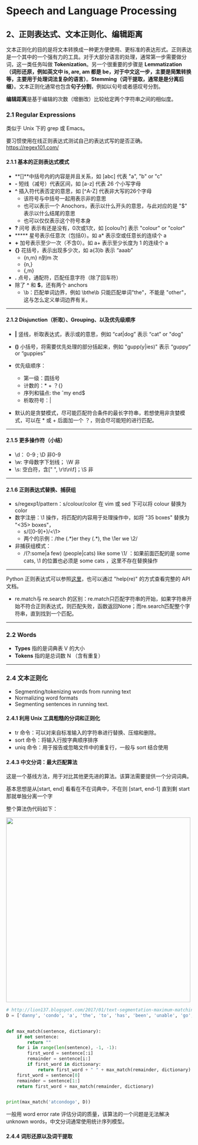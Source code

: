 # Speech and Language Processing

## 2、正则表达式、文本正则化、编辑距离

文本正则化的目的是将文本转换成一种更方便使用、更标准的表达形式。正则表达是一个其中的一个强有力的工具。对于大部分语言的处理，通常第一步需要做分词，这一类任务叫做 **Tokenization**。另一个很重要的步骤是 **Lemmatization（词形还原，例如英文中 is, are, am 都是 be，对于中文这一步，主要是简繁转换等，主要用于处理词法复杂的语言）**。**Stemming（词干提取，通常是是分离后缀）**。文本正则化通常也包含**句子分割**，例如以句号或者感叹号分割。

**编辑距离**是基于编辑的次数（增删改）比较给定两个字符串之间的相似度。

### 2.1 Regular Expressions

类似于 Unix 下的 grep 或 Emacs。

要习惯使用在线正则表达式测试自己的表达式写的是否正确。https://regex101.com/

#### 2.1.1 基本的正则表达式模式

* **[]**中括号内的内容是并且关系，如 [abc] 代表 "a", "b" or "c"
* **-** 短线（减号）代表区间，如 [a-z] 代表 26 个小写字母
* **^** 插入符代表否定的意思，如 \[^A-Z] 代表非大写的26个字母
    * 该符号与中括号一起用表示非的意思
    * 也可以表示一个 Anochors，表示以什么开头的意思，与此对应的是 "$" 表示以什么结尾的意思
    * 也可以仅仅表示这个符号本身
* **?** 问号 表示有还是没有，0次或1次，如 [colou?r] 表示 "colour" or "color"
* ***** 星号表示任意次（包括0）。如 a* 表示空或任意长的连续个 a
* **+** 加号表示至少一次（不含0）。如 a+ 表示至少长度为 1 的连续个 a
* **{}** 花括号，表示出现多少次，如 a{3}b 表示 “aaab”
    * {n,m} n到m 次
    * {n,}
    * {,m}
* **.** 点号，通配符，匹配任意字符（除了回车符）
* 除了 **^** 和 **$**，还有两个 anchors
    * \b：匹配单词边界，例如 \bthe\b 只能匹配单词"the"，不能是 "other"，这与怎么定义单词边界有关。

---

#### 2.1.2 Disjunction（析取）、Grouping、以及优先级顺序

* **|** 竖线，析取表达式，表示或的意思，例如 “cat|dog” 表示 “cat” or "dog"
* **()** 小括号，将需要优先处理的部分括起来，例如 "gupp(y|ies)" 表示 “guppy” or “guppies”
* 优先级顺序：
    * 第一级：圆括号
    * 计数的：* + ？{}
    * 序列和锚点: the ˆmy end$
    * 析取符号：|

* 默认的是贪婪模式，尽可能匹配符合条件的最长字符串，若想使用非贪婪模式，可以在 * 或 + 后面加一个 ？，则会尽可能短的进行匹配。

---

#### 2.1.5 更多操作符（小结）

* \d： 0-9 ;   \D  非0-9
* \w: 字母数字下划线；  \W 非
* \s: 空白符，含[" ", \r\t\n\f]；\S 非

---

#### 2.1.6 正则表达式替换、捕获组

* s/regexp1/pattern：s/colour/color  在 vim 或 sed 下可以将 colour 替换为 color
* 数字注册：\1 操作，将匹配的内容用于处理操作中，如将 "35 boxes" 替换为 "<35> boxes"，
    * s/([0-9]+)/<\1>
    * 两个的示例：/the (.\*)er they (.\*), the \1er we \2/
* 非捕获组模式：
    * /(?:some|a few) (people|cats) like some \1/  ：如果前面匹配的是 some cats, \1 的位置也必须是 some cats ，这里不存在替换操作



---

Python 正则表达式可以参照[这里](https://docs.python.org/3.6/library/re.html)，也可以通过 "help(re)" 的方式查看完整的 API 文档。

* re.match与 re.search 的区别：re.match只匹配字符串的开始，如果字符串开始不符合正则表达式，则匹配失败，函数返回None；而re.search匹配整个字符串，直到找到一个匹配。

---

### 2.2 Words

* **Types** 指的是词典表 V 的大小
* **Tokens** 指的是总词数 N （含有重复）

---

### 2.4 文本正则化

* Segmenting/tokenizing words from running text
* Normalizing word formats
* Segmenting sentences in running text.

#### 2.4.1 利用 Unix 工具粗糙的分词和正则化

* tr 命令：可以对来自标准输入的字符串进行替换、压缩和删除。
* sort 命令：将输入行按字典顺序排序
* uniq 命令：用于报告或忽略文件中的重复行，一般与 sort 结合使用

#### 2.4.3 中文分词：最大匹配算法

这是一个基线方法，用于对比其他更先进的算法。该算法需要提供一个分词词典。

基本思想是从[start, end] 看看在不在词典中，不在则 [start, end-1] 直到剩 start 那就单独分离一个字

整个算法伪代码如下：

<img src="../../../../Library/Application Support/typora-user-images/image-20190707102958374.png" width="500">

```python
# http://lion137.blogspot.com/2017/01/text-segmentation-maximum-matching-in.html
D = ['danny', 'condo', 'a', 'the', 'to', 'has', 'been', 'unable', 'go', 'at']


def max_match(sentence, dictionary):
    if not sentence:
        return ""
    for i in range(len(sentence), -1, -1):
        first_word = sentence[:i]
        remainder = sentence[i:]
        if first_word in dictionary:
            return first_word + " " + max_match(remainder, dictionary)
    first_word = sentence[0]
    remainder = sentence[1:]
    return first_word + max_match(remainder, dictionary)


print(max_match('atcondogo', D))
```

一般用 word error rate 评估分词的质量，该算法的一个问题是无法解决 unknown words，中文分词通常使用统计序列模型。

#### 2.4.4 词形还原以及词干提取



